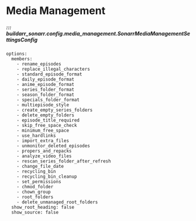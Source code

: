 # Media Management

##### ::: buildarr_sonarr.config.media_management.SonarrMediaManagementSettingsConfig
    options:
      members:
        - rename_episodes
        - replace_illegal_characters
        - standard_episode_format
        - daily_episode_format
        - anime_episode_format
        - series_folder_format
        - season_folder_format
        - specials_folder_format
        - multiepisode_style
        - create_empty_series_folders
        - delete_empty_folders
        - episode_title_required
        - skip_free_space_check
        - minimum_free_space
        - use_hardlinks
        - import_extra_files
        - unmonitor_deleted_episodes
        - propers_and_repacks
        - analyze_video_files
        - rescan_series_folder_after_refresh
        - change_file_date
        - recycling_bin
        - recycling_bin_cleanup
        - set_permissions
        - chmod_folder
        - chown_group
        - root_folders
        - delete_unmanaged_root_folders
      show_root_heading: false
      show_source: false
